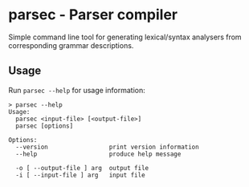 # parsec - Parser compiler

Simple command line tool for generating lexical/syntax analysers from corresponding grammar descriptions.

## Usage

Run `parsec --help` for usage information:
```
> parsec --help
Usage:
  parsec <input-file> [<output-file>]
  parsec [options]

Options:
  --version                 print version information
  --help                    produce help message

  -o [ --output-file ] arg  output file
  -i [ --input-file ] arg   input file
```
